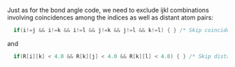 Just as for the bond angle code, we need to exclude ijkl combinations involving coincidences among the indices as well as distant atom pairs:
```c++
  if(i!=j && i!=k && i!=l && j!=k && j!=l && k!=l) { } /* Skip coincidences */
```
and
```c++
  if(R[i][k] < 4.0 && R[k][j] < 4.0 && R[k][l] < 4.0) { } /* Skip distant atom pairs */
```
